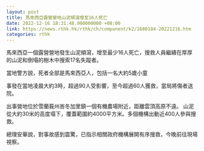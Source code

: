 ```yaml
---
layout: post
title: 馬來西亞露營營地山泥傾瀉增至16人死亡
date: 2022-12-16 18:31:48.000000000 +08:00
link: https://news.rthk.hk/rthk/ch/component/k2/1680184-20221216.htm
categories: rthk
---
```


馬來西亞一個露營營地發生山泥傾瀉，增至最少16人死亡，搜救人員繼續在厚厚的山泥和倒塌的樹木中搜索17名失蹤者。

當地警方說，死者全部是馬來西亞人，包括一名大約5歲小童

事發在當地凌晨大約3時，超過90人受影響，至今超過60人獲救，當局將傷者送院。

出事營地位於雪蘭莪州峇冬加里鎮一個有機農場附近，距離雲頂高原不遠。
山泥從大約30米的高度塌下，覆蓋範圍約4000平方米。多個機構出動近400人參與搜救。

總理安華說，對事故感到震驚，已指示相關政府機構展開有序搜救，今晚前往現場視察。

